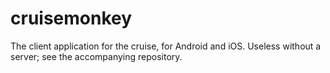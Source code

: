 # cruisemonkey
The client application for the cruise, for Android and iOS. Useless without a server; see the accompanying repository.

